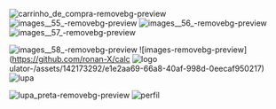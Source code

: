 ![carrinho_de_compra-removebg-preview](https://github.com/ronan-X/calculator-/assets/142173292/b86dbeeb-0d7d-45b5-9b62-0ad1afbd7a85)
![images__55_-removebg-preview](https://github.com/ronan-X/calculator-/assets/142173292/1632a62d-3455-45b5-9676-00ab8a8c255d)
![images__56_-removebg-preview](https://github.com/ronan-X/calculator-/assets/142173292/67e65ce3-d235-4adc-88e5-a8b1d79b9d34)
![images__57_-removebg-preview](https://github.com/ronan-X/calculator-/assets/142173292/af4154ac-c83c-4ac8-9a46-0125604fb82e)

![images__58_-removebg-preview](https://github.com/ronan-X/calculator-/assets/142173292/3dd1fb89-1e6a-4ef7-a244-4adc02782d45)
![images-removebg-preview](https://github.com/ronan-X/calc
![logo](https://github.com/ronan-X/calculator-/assets/142173292/ff9c7736-95d1-40cb-8e77-aad89dfc35a9)
ulator-/assets/142173292/e1e2aa69-66a8-40af-998d-0eecaf950217)
![lupa](https://github.com/ronan-X/calculator-/assets/142173292/d910ab3f-68ef-4080-8880-3532b772d6d4)

![lupa_preta-removebg-preview](https://github.com/ronan-X/calculator-/assets/142173292/626122e2-d8ff-4914-b92d-f3fb420e374c)
![perfil](https://github.com/ronan-X/calculator-/assets/142173292/e061eca8-fad0-4a7b-ac9a-a8598e64ab6e)

